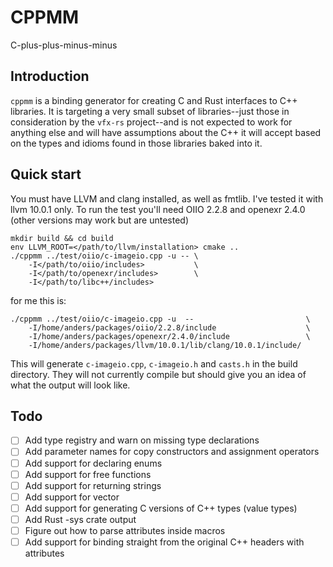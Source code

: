 # CPPMM
C-plus-plus-minus-minus

## Introduction

`cppmm` is a binding generator for creating C and Rust interfaces to C++ libraries. It is targeting a very small subset of libraries--just those in consideration by the `vfx-rs` project--and is not expected to work for anything else and will have assumptions about the C++ it will accept based on the types and idioms found in those libraries baked into it.

## Quick start
You must have LLVM and clang installed, as well as fmtlib. I've tested it with llvm 10.0.1 only. To run the test you'll need OIIO 2.2.8 and openexr 2.4.0 (other versions may work but are untested)
```
mkdir build && cd build
env LLVM_ROOT=</path/to/llvm/installation> cmake ..
./cppmm ../test/oiio/c-imageio.cpp -u -- \
    -I</path/to/oiio/includes>           \
    -I</path/to/openexr/includes>        \
    -I</path/to/libc++/includes>
```
for me this is:
```
./cppmm ../test/oiio/c-imageio.cpp -u  --                         \
    -I/home/anders/packages/oiio/2.2.8/include                    \
    -I/home/anders/packages/openexr/2.4.0/include                 \
    -I/home/anders/packages/llvm/10.0.1/lib/clang/10.0.1/include/
```

This will generate `c-imageio.cpp`, `c-imageio.h` and `casts.h` in the build directory. They will not currently compile but should give you an idea of what the output will look like.

## Todo
- [ ] Add type registry and warn on missing type declarations
- [ ] Add parameter names for copy constructors and assignment operators
- [ ] Add support for declaring enums
- [ ] Add support for free functions
- [ ] Add support for returning strings
- [ ] Add support for vector
- [ ] Add support for generating C versions of C++ types (value types)
- [ ] Add Rust -sys crate output
- [ ] Figure out how to parse attributes inside macros
- [ ] Add support for binding straight from the original C++ headers with attributes
